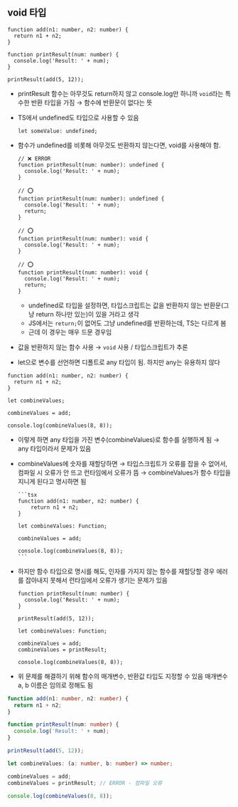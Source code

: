 ## void 타입

```tsx
function add(n1: number, n2: number) {
  return n1 + n2;
}

function printResult(num: number) {
  console.log('Result: ' + num);
}

printResult(add(5, 12));
```

- printResult 함수는 아무것도 return하지 않고 console.log만 하니까 `void`라는 특수한 반환 타입을 가짐 → 함수에 반환문이 없다는 뜻

- TS에서 undefined도 타입으로 사용할 수 있음

  ```tsx
  let someValue: undefined;
  ```

- 함수가 undefined를 비롯해 아무것도 반환하지 않는다면, void를 사용해야 함.

  ```tsx
  // ❌ ERROR
  function printResult(num: number): undefined {
    console.log('Result: ' + num);
  }

  // ⭕️
  function printResult(num: number): undefined {
    console.log('Result: ' + num);
    return;
  }

  // ⭕️
  function printResult(num: number): void {
    console.log('Result: ' + num);
  }

  // ⭕️
  function printResult(num: number): void {
    console.log('Result: ' + num);
    return;
  }
  ```

  - undefined로 타입을 설정하면, 타입스크립트는 값을 반환하지 않는 반환문(그냥 return 하나만 있는)이 있을 거라고 생각
  - JS에서는 `return;`이 없어도 그냥 undefined를 반환하는데, TS는 다르게 봄
  - 근데 이 경우는 매우 드문 경우임

- 값을 반환하지 않는 함수 사용 → `void` 사용 / 타입스크립트가 추론

- let으로 변수를 선언하면 디폴트로 any 타입이 됨. 하지만 any는 유용하지 않다

```tsx
function add(n1: number, n2: number) {
  return n1 + n2;
}

let combineValues;

combineValues = add;

console.log(combineValues(8, 8));
```

- 이렇게 하면 any 타입을 가진 변수(combineValues)로 함수를 실행하게 됨
  → any 타입이라서 문제가 있음
- combineValues에 숫자를 재할당하면 → 타입스크립트가 오류를 잡을 수 없어서, 컴파일 시 오류가 안 뜨고 런타임에서 오류가 뜸
  → combineValues가 함수 타입을 지니게 된다고 명시하면 됨

      ```tsx
      function add(n1: number, n2: number) {
          return n1 + n2;
      }

      let combineValues: Function;

      combineValues = add;

      console.log(combineValues(8, 8));
      ```

- 하지만 함수 타입으로 명시를 해도, 인자를 가지지 않는 함수를 재할당할 경우 에러를 잡아내지 못해서 런타임에서 오류가 생기는 문제가 있음

  ```tsx
  function printResult(num: number) {
    console.log('Result: ' + num);
  }

  printResult(add(5, 12));

  let combineValues: Function;

  combineValues = add;
  combineValues = printResult;

  console.log(combineValues(8, 8));
  ```

- 위 문제를 해결하기 위해 함수의 매개변수, 반환값 타입도 지정할 수 있음
  매개변수 a, b 이름은 임의로 정해도 됨

```ts
function add(n1: number, n2: number) {
  return n1 + n2;
}

function printResult(num: number) {
  console.log('Result: ' + num);
}

printResult(add(5, 12));

let combineValues: (a: number, b: number) => number;

combineValues = add;
combineValues = printResult; // ERROR - 컴파일 오류

console.log(combineValues(8, 8));
```
